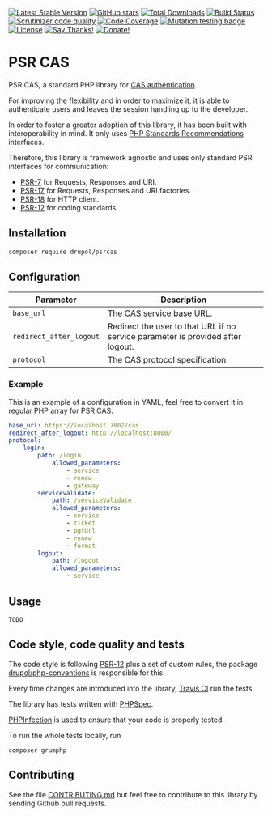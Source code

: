 [![Latest Stable Version](https://img.shields.io/packagist/v/drupol/psrcas.svg?style=flat-square)](https://packagist.org/packages/drupol/psrcas)
 [![GitHub stars](https://img.shields.io/github/stars/drupol/psrcas.svg?style=flat-square)](https://packagist.org/packages/drupol/psrcas)
 [![Total Downloads](https://img.shields.io/packagist/dt/drupol/psrcas.svg?style=flat-square)](https://packagist.org/packages/drupol/psrcas)
 [![Build Status](https://img.shields.io/travis/drupol/psrcas/master.svg?style=flat-square)](https://travis-ci.org/drupol/psrcas)
 [![Scrutinizer code quality](https://img.shields.io/scrutinizer/quality/g/drupol/psrcas/master.svg?style=flat-square)](https://scrutinizer-ci.com/g/drupol/psrcas/?branch=master)
 [![Code Coverage](https://img.shields.io/scrutinizer/coverage/g/drupol/psrcas/master.svg?style=flat-square)](https://scrutinizer-ci.com/g/drupol/psrcas/?branch=master)
 [![Mutation testing badge](https://badge.stryker-mutator.io/github.com/drupol/psrcas/master)](https://stryker-mutator.github.io)
 [![License](https://img.shields.io/packagist/l/drupol/psrcas.svg?style=flat-square)](https://packagist.org/packages/drupol/psrcas)
 [![Say Thanks!](https://img.shields.io/badge/Say-thanks-brightgreen.svg?style=flat-square)](https://saythanks.io/to/drupol)
 [![Donate!](https://img.shields.io/badge/Donate-Paypal-brightgreen.svg?style=flat-square)](https://paypal.me/drupol)
 
# PSR CAS

PSR CAS, a standard PHP library for [CAS authentication](https://en.wikipedia.org/wiki/Central_Authentication_Service).

For improving the flexibility and in order to maximize it, it is able to authenticate users and leaves the session
handling up to the developer.

In order to foster a greater adoption of this library, it has been built with interoperability in mind.
It only uses [PHP Standards Recommendations](https://www.php-fig.org/) interfaces.

Therefore, this library is framework agnostic and uses only standard PSR interfaces for communication:

* [PSR-7](https://www.php-fig.org/psr/psr-7/) for Requests, Responses and URI.
* [PSR-17](https://www.php-fig.org/psr/psr-17/) for Requests, Responses and URI factories.
* [PSR-18](https://www.php-fig.org/psr/psr-18/) for HTTP client.
* [PSR-12](https://www.php-fig.org/psr/psr-12/) for coding standards.

## Installation

```bash
composer require drupol/psrcas
```

## Configuration

| Parameter  | Description |
|------------|-------------|
| `base_url` | The CAS service base URL. |
| `redirect_after_logout` | Redirect the user to that URL if no service parameter is provided after logout. |
| `protocol` | The CAS protocol specification. |

### Example

This is an example of a configuration in YAML, feel free to convert it in regular PHP array for PSR CAS.

```yaml
base_url: https://localhost:7002/cas
redirect_after_logout: http://localhost:8000/
protocol:
    login:
        path: /login
            allowed_parameters:
                - service
                - renew
                - gateway
        servicevalidate:
            path: /serviceValidate
            allowed_parameters:
                - service
                - ticket
                - pgtUrl
                - renew
                - format
        logout:
            path: /logout
            allowed_parameters:
                - service
```

## Usage

```
TODO
```

## Code style, code quality and tests

The code style is following [PSR-12](https://www.php-fig.org/psr/psr-12/) plus a set of custom rules,
the package [drupol/php-conventions](https://github.com/drupol/php-conventions) is responsible for this.

Every time changes are introduced into the library, [Travis CI](https://travis-ci.org/drupol/psrcas/builds) run the
tests.

The library has tests written with [PHPSpec](http://www.phpspec.net/).

[PHPInfection](https://github.com/infection/infection) is used to ensure that your code is properly tested.

To run the whole tests locally, run

```shell script
composer grumphp
```

## Contributing

See the file [CONTRIBUTING.md](.github/CONTRIBUTING.md) but feel free to contribute to this library by sending Github
pull requests.
